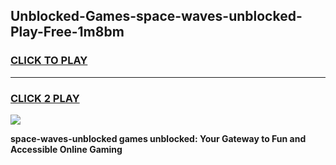 
## Unblocked-Games-space-waves-unblocked-Play-Free-1m8bm
<h3>
<a href="https://premium76.site?title=space-waves-unblocked&ref=10A">CLICK TO PLAY</a></h3>
<hr>

<h3>
<a href="https://premium76.site?title=space-waves-unblocked&ref=10A">CLICK 2 PLAY</a>
  
</h3>

<a href="https://premium76.site?title=space-waves-unblocked&ref=10A"><img src="https://clearcache.store/games.png"></a>


**space-waves-unblocked games unblocked: Your Gateway to Fun and Accessible Online Gaming**
